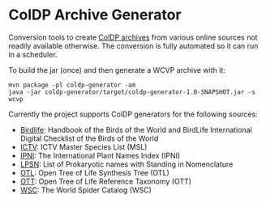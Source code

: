 # ColDP Archive Generator

Conversion tools to create [ColDP archives](https://github.com/CatalogueOfLife/coldp/) from various online sources not readily available otherwise.
The conversion is fully automated so it can run in a scheduler.

To build the jar (once) and then generate a WCVP archive with it:

```
mvn package -pl coldp-generator -am 
java -jar coldp-generator/target/coldp-generator-1.0-SNAPSHOT.jar -s wcvp
```

Currently the project supports ColDP generators for the following sources:

 - [Birdlife](http://datazone.birdlife.org/species/taxonomy): Handbook of the Birds of the World and BirdLife International Digital Checklist of the Birds of the World
 - [ICTV](https://talk.ictvonline.org/taxonomy/w/ictv-taxonomy): ICTV Master Species List (MSL)
 - [IPNI](https://www.ipni.org): The International Plant Names Index (IPNI)
 - [LPSN](https://lpsn.dsmz.de/): List of Prokaryotic names with Standing in Nomenclature
 - [OTL](https://tree.opentreeoflife.org/about/synthesis-release): Open Tree of Life Synthesis Tree (OTL)
 - [OTT](https://tree.opentreeoflife.org/about/taxonomy-version): Open Tree of Life Reference Taxonomy (OTT)
 - [WSC](https://wsc.nmbe.ch/): The World Spider Catalog (WSC)